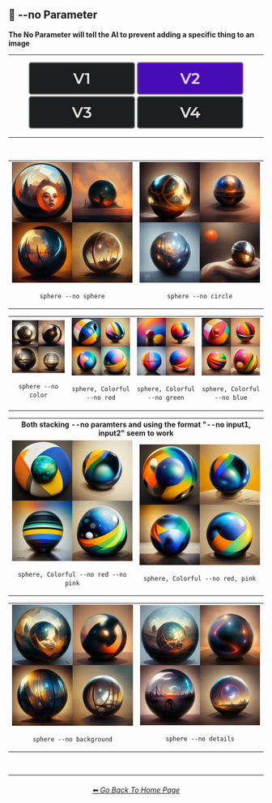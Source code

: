 <h2>🚫 --no Parameter</h2>
<b>The No Parameter will tell the AI to prevent adding a specific thing to an image</b>
<br>

<hr><!--------------->

<div align="center">

[<img src="/Images/Repo_Parts/Buttons/Version_Buttons/button_version_V1_inactive.webp?raw=true" alt="MidJourney V1" height="64" />](/Pages/MJ_V1/Comparison_Pages/Parameters/No_Parameter_Comparison.md)
[<img src="/Images/Repo_Parts/Buttons/Version_Buttons/button_version_V2_active.webp?raw=true" alt="MidJourney V2" height="64" />]()
[<img src="/Images/Repo_Parts/Buttons/Version_Buttons/button_version_V3_inactive.webp?raw=true" alt="MidJourney V3" height="64" />](/Pages/MJ_V3/Comparison_Pages/Parameters/No_Parameter_Comparison.md)
[<img src="/Images/Repo_Parts/Buttons/Version_Buttons/button_version_V4_inactive.webp?raw=true" alt="MidJourney V4" height="64" />](/Pages/MJ_V4/Comparison_Pages/Parameters/No_Parameter_Comparison.md)

</div>

<hr>
<br>

<div align="center">

<table>
    <tr align=center valign=middle>
        <td><img src="/Images/MJ_V2/Comparison_Page_Images/--no_Comparison/sphere_no_sphere.webp?raw=true" width="256" /><p><code>sphere --no sphere</code></p></td>
        <td><img src="/Images/MJ_V2/Comparison_Page_Images/--no_Comparison/sphere_no_circle.webp?raw=true" width="256" /><p><code>sphere --no circle</code></p></td>
    </tr>
</table>

<table>
    <tr align=center valign=middle>
        <td><img src="/Images/MJ_V2/Comparison_Page_Images/--no_Comparison/sphere_no_color.webp?raw=true" width="256" /><p><code>sphere --no color</code></p></td>
        <td><img src="/Images/MJ_V2/Comparison_Page_Images/--no_Comparison/sphere,_Colorful_no_red.webp?raw=true" width="256" /><p><code>sphere, Colorful --no red</code></p></td>
        <td><img src="/Images/MJ_V2/Comparison_Page_Images/--no_Comparison/sphere,_Colorful_no_green.webp?raw=true" width="256" /><p><code>sphere, Colorful --no green</code></p></td>
        <td><img src="/Images/MJ_V2/Comparison_Page_Images/--no_Comparison/sphere,_Colorful_no_blue.webp?raw=true" width="256" /><p><code>sphere, Colorful --no blue</code></p></td>
    </tr>
</table>
<table>
    <tr align=center valign=middle>
        <th colspan=2>Both stacking --no paramters and using the format "--no input1, input2" seem to work</th>
    </tr>
    <tr align=center valign=middle>
        <td><img src="/Images/MJ_V2/Comparison_Page_Images/--no_Comparison/sphere,_Colorful_no_red_no_pink.webp?raw=true" width="256" /><p><code>sphere, Colorful --no red --no pink</code></p></td>
        <td><img src="/Images/MJ_V2/Comparison_Page_Images/--no_Comparison/sphere,_Colorful_no_red,_pink.webp?raw=true" width="256" /><p><code>sphere, Colorful --no red, pink</code></p></td>
    </tr>
</table>
<table>
    <tr align=center valign=middle>
        <td><img src="/Images/MJ_V2/Comparison_Page_Images/--no_Comparison/sphere_no_background.webp?raw=true" width="256" /><p><code>sphere --no background</code></p></td>
        <td><img src="/Images/MJ_V2/Comparison_Page_Images/--no_Comparison/sphere_no_details.webp?raw=true" width="256" /><p><code>sphere --no details</code></p></td>
    </tr>
</table>

</div>

<br>

<hr><!--------------->
<div align="center">
<h6><a href="/README.md">⬅ Go Back To Home Page</a></h6>
</div>